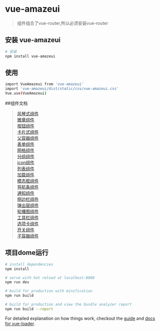 
# vue-amazeui

>组件组合了vue-router,所以必须安装vue-router<br> 


## 安装 vue-amazeui

``` bash
# 安装
npm install vue-amazeui
```
## 使用
``` bash
import VueAmazeui from 'vue-amazeui'
import 'vue-amazeui/dist/static/css/vue-amazeui.css'
Vue.use(VueAmazeui)
```

##组件文档
><a href="https://github.com/zjhr/vue-amazeui/tree/master/src/components/accordion">风琴式组件</a><br> 
><a href="https://github.com/zjhr/vue-amazeui/tree/master/src/components/badge">微章组件</a><br> 
><a href="https://github.com/zjhr/vue-amazeui/tree/master/src/components/button">按钮组件</a><br> 
><a href="https://github.com/zjhr/vue-amazeui/tree/master/src/components/card">卡片式组件</a><br> 
><a href="https://github.com/zjhr/vue-amazeui/tree/master/src/components/container">父容器组件</a><br> 
><a href="https://github.com/zjhr/vue-amazeui/tree/master/src/components/form">表单组件</a><br> 
><a href="https://github.com/zjhr/vue-amazeui/tree/master/src/components/grid">网格组件</a><br> 
><a href="https://github.com/zjhr/vue-amazeui/tree/master/src/components/group">分组组件</a><br> 
><a href="https://github.com/zjhr/vue-amazeui/tree/master/src/components/icon">icon组件</a><br> 
><a href="https://github.com/zjhr/vue-amazeui/tree/master/src/components/list">列表组件</a><br> 
><a href="https://github.com/zjhr/vue-amazeui/tree/master/src/components/loader">加载组件</a><br> 
><a href="https://github.com/zjhr/vue-amazeui/tree/master/src/components/modal">模态框组件</a><br> 
><a href="https://github.com/zjhr/vue-amazeui/tree/master/src/components/navbar">导航条组件</a><br> 
><a href="https://github.com/zjhr/vue-amazeui/tree/master/src/components/notification">通知组件</a><br> 
><a href="https://github.com/zjhr/vue-amazeui/tree/master/src/components/offcanvas">侧边栏组件</a><br> 
><a href="https://github.com/zjhr/vue-amazeui/tree/master/src/components/popover">弹出层组件</a><br> 
><a href="https://github.com/zjhr/vue-amazeui/tree/master/src/components/slider">轮播图组件</a><br> 
><a href="https://github.com/zjhr/vue-amazeui/tree/master/src/components/tabbar">工具栏组件</a><br> 
><a href="https://github.com/zjhr/vue-amazeui/tree/master/src/components/tabs">选项卡组件</a><br> 
><a href="https://github.com/zjhr/vue-amazeui/tree/master/src/components/vueSwitch">开关组件</a><br> 
><a href="https://github.com/zjhr/vue-amazeui/tree/master/src/components/vueview">子容器组件</a><br> 

## 项目dome运行

``` bash
# install dependencies
npm install

# serve with hot reload at localhost:8080
npm run dev

# build for production with minification
npm run build

# build for production and view the bundle analyzer report
npm run build --report
```

For detailed explanation on how things work, checkout the [guide](http://vuejs-templates.github.io/webpack/) and [docs for vue-loader](http://vuejs.github.io/vue-loader).

